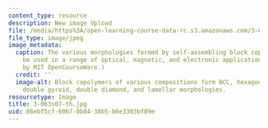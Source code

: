 ```yaml
---
content_type: resource
description: New image Upload
file: /media/https%3A/open-learning-course-data-rc.s3.amazonaws.com/3-063-polymer-physics-spring-2007/86ebf5cf60b70b8438b5b6e3303bf89e_3-063s07-th.jpg
file_type: image/jpeg
image_metadata:
  caption: The various morphologies formed by self-assembling block copolymers can
    be used in a range of optical, magnetic, and electronic applications. (Figure
    by MIT OpenCourseWare.)
  credit: ''
  image-alt: Block copolymers of various compositions form BCC, hexagonal cylindrical,
    double gyroid, double diamond, and lamellar morphologies.
resourcetype: Image
title: 3-063s07-th.jpg
uid: 86ebf5cf-60b7-0b84-38b5-b6e3303bf89e
---
```

